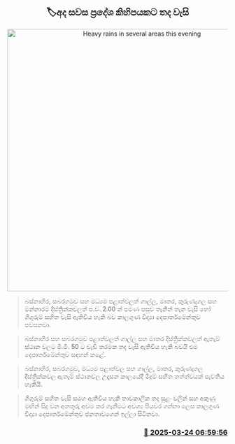 <p align='center'><b><h2 align='center' title='Heavy rains in several areas this evening'>🏷අද සවස ප්‍රදේශ කිහිපයකට තද වැසි</h2></b></p>
<p align='center'><img src='https://helakuru.sgp1.cdn.digitaloceanspaces.com/esana/images/lib/weather-thumb-new-1[1].jpg' width='600' alt='Heavy rains in several areas this evening'></p>

> බස්නාහිර, සබරගමුව සහ මධ්‍යම පළාත්වලත් ගාල්ල, මාතර, කුරුණෑගල සහ මන්නාරම දිස්ත්‍රික්කවලත් ප.ව. 2.00 න් පමණ පසුව තැනින් තැන වැසි හෝ ගිගුරුම් සහිත වැසි ඇතිවිය හැකි බව කාලගුණ විද්‍යා දෙපාර්තමේන්තුව පවසනවා.

> බස්නාහිර සහ සබරගමුව පළාත්වලත් ගාල්ල සහ මාතර දිස්ත්‍රික්කවලත් ඇතැම් ස්ථාන වලට මි.මි. 50 ට වැඩි තරමක තද වැසි ඇතිවිය හැකි බවයි එම දෙපාර්තමේන්තුව සඳහන් කළේ.

> බස්නාහිර, සබරගමුව, මධ්‍යම පළාත්වල සහ ගාල්ල, මාතර, කුරුණෑගල දිස්ත්‍රික්කවල ඇතැම් ස්ථානවල උදෑසන කාලයේදී මීදුම් සහිත තත්ත්වයක් පැවතිය හැකියි.

> ගිගුරුම් සහිත වැසි සමග ඇතිවිය හැකි තාවකාලික තද සුළං වලින් සහ අකුණු මඟින් සිදු වන අනතුරු අවම කර ගැනීමට අවශ්‍ය පියවර ගන්නා ලෙස කාලගුණ විද්‍යා දෙපාර්තමේන්තුව ජනතාවගෙන් ඉල්ලා සිටිනවා.



<h3 align='right'><a href='https://www.helakuru.lk/esana/p/108572/'>📅 2025-03-24 06:59:56</a></h3>
